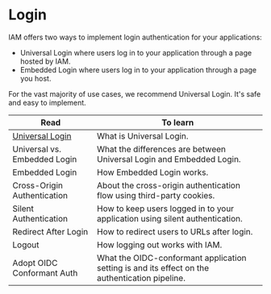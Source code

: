 # Login

IAM offers two ways to implement login authentication for your applications:

* Universal Login where users log in to your application through a page hosted by IAM.
* Embedded Login where users log in to your application through a page you host.

For the vast majority of use cases, we recommend Universal Login. It's safe and easy to implement.

| Read | To learn |
| --- | --- |
| [Universal Login]() | What is Universal Login. |
| Universal vs. Embedded Login | What the differences are between Universal Login and Embedded Login. |
| Embedded Login | How Embedded Login works. |
| Cross-Origin Authentication | About the cross-origin authentication flow using third-party cookies. |
| Silent Authentication | How to keep users logged in to your application using silent authentication. |
| Redirect After Login | How to redirect users to URLs after login. |
| Logout | How logging out works with IAM. |
| Adopt OIDC Conformant Auth | What the OIDC-conformant application setting is and its effect on the authentication pipeline. |
